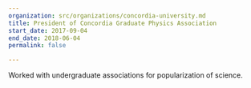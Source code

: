 ```yaml
---
organization: src/organizations/concordia-university.md
title: President of Concordia Graduate Physics Association
start_date: 2017-09-04
end_date: 2018-06-04
permalink: false

---
```

Worked with undergraduate associations for popularization of science.